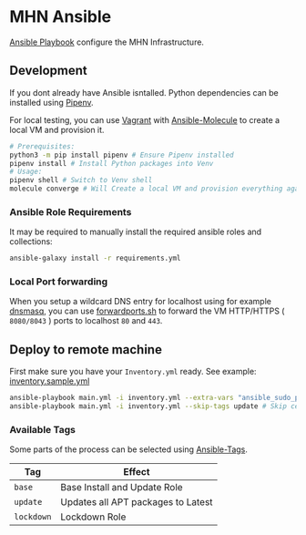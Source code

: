 # MHN Ansible


[Ansible Playbook](https://docs.ansible.com/ansible/latest/user_guide/playbooks_intro.html)  configure the MHN Infrastructure.

## Development

If you dont already have Ansible isntalled.
Python dependencies can be installed using [Pipenv](https://pypi.org/project/pipenv/).

For local testing, you can use [Vagrant](https://www.vagrantup.com/) with [Ansible-Molecule](https://molecule.readthedocs.io/en/latest/) to create a local VM and provision it.

```bash
# Prerequisites:
python3 -m pip install pipenv # Ensure Pipenv installed
pipenv install # Install Python packages into Venv
# Usage:
pipenv shell # Switch to Venv shell
molecule converge # Will Create a local VM and provision everything against it
```

### Ansible Role Requirements

It may be required to manually install the required ansible roles and collections:

```bash
ansible-galaxy install -r requirements.yml
```

### Local Port forwarding

When you setup a wildcard DNS entry for localhost using for example [dnsmasq](https://thekelleys.org.uk/dnsmasq/doc.html), you can use [forwardports.sh](molecule/default/forwardports.sh) to forward the VM HTTP/HTTPS ( `8080/8043` ) ports to localhost `80` and `443`.

## Deploy to remote machine

First make sure you have your `Inventory.yml` ready. See example: [inventory.sample.yml](inventory.sample.yml)

```bash
ansible-playbook main.yml -i inventory.yml --extra-vars "ansible_sudo_pass=UserSudoPassword" # To work pass a Sudo password.
ansible-playbook main.yml -i inventory.yml --skip-tags update # Skip certain parts of he Process
```

### Available Tags

Some parts of the process can be selected using [Ansible-Tags](https://docs.ansible.com/ansible/latest/user_guide/playbooks_tags.html).

Tag | Effect
---|----
`base` | Base Install and Update Role
`update` | Updates all APT packages to Latest
`lockdown` | Lockdown Role